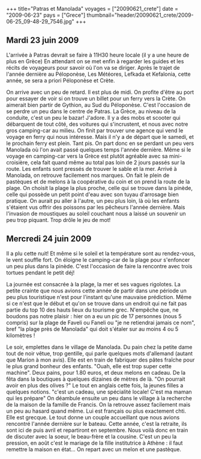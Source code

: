 +++
title="Patras et Manolada"
voyages = ["20090621_crete"]
date = "2009-06-23"
pays = ["Grece"]
thumbnail="header/20090621_crete/2009-06-25_09-48-29_7546.jpg"
+++

## Mardi 23 juin 2009

L'arrivée à Patras devrait se faire à 11H30 heure locale (il y a une heure de plus en Grèce)
En attendant on se met enfin à regarder les guides et les récits de voyageurs pour savoir où l'on va se diriger. Après le trajet de l'année dernière au Péloponèse, Les Météores, Lefkada et Kefalonia, cette année, se sera a priori Péloponèse et Crète.

On arrive avec un peu de retard. Il est plus de midi. On profite d'être au port pour essayer de voir si on trouve un billet pour un ferry vers la Crète. On aimerait bien partir de Gythion, au Sud du Péloponèse. C'est l'occasion de se perdre un peu dans le centre de Patras.
La Grèce, au niveau de la conduite, c'est un peu le bazar! J'adore. Il y a des mobs et scooter qui débarquent de tout côté, des voitures qui s'incrustent, et nous avec notre gros camping-car au milieu. On finit par trouver une agence qui vend le voyage en ferry qui nous intéresse. Mais il n'y a de départ que le samedi, et le prochain ferry est plein. Tant pis. On part donc en se perdant un peu vers Manolada où l'on avait passé quelques temps l'année dernière. Même si le voyage en camping-car vers la Grèce est plutôt agréable avec sa mini-croisière, cela fait quand même au total pas loin de 2 jours passés sur la route. Les enfants sont pressés de trouver le sable et la mer. Arrivé à Manolada, on retrouve facilement nos marques. On fait le plein de pastèques et de melons à la coopérative du coin et on prend la route de la plage. On choisit la plage la plus proche, celle qui se trouve dans la pinède, celle qui possède un petit point d'eau avec son tuyau d'arrosage bien pratique. On aurait pu aller à l'autre, un peu plus loin, là où les enfants s'étaient vus offrir des poissons par les pêcheurs l'année dernière. Mais l'invasion de moustiques au soleil couchant nous a laissé un souvenir un peu trop piquant. Trop drôle le jeu de mot!

## Mercredi 24 juin 2009

Il a plu cette nuit! Et même si le soleil et la température sont au rendez-vous, le vent  souffle fort. On éloigne le camping-car de la plage pour s'enfoncer un peu plus dans la pinède. C'est l'occasion de faire la rencontre avec trois tortues pendant le petit déj!

La journée est consacrée à la plage, la mer et ses vagues rigolotes. La petite crainte que nous avions cette année de partir dans une période un peu plus touristique n'est pour l'instant qu'une mauvaise prédiction. Même si ce n'est que le début et qu'on se trouve dans un endroit qui ne fait pas partie du top 10 des hauts lieux du tourisme grec. N'empêche que, ne boudons pas notre plaisir : hier on a eu un pic de 17 personnes (nous 5 compris) sur la plage de Faveli ou Faneli ou "je ne retiendrai jamais ce nom", bref "la plage près de Manolada" qui doit s'étaler sur au moins 4 ou 5 kilomètres !

Le soir, emplettes dans le village de Manolada.
Du pain chez la petite dame tout de noir vêtue, trop gentille, qui parle quelques mots d'allemand (autant que Marion à mon avis). Elle est en train de fabriquer des pâtes fraîche pour le plus grand bonheur des enfants. "Ouah, elle est trop super cette machine". Deux pains, pour 1.80 euros, et deux melons en cadeau.
De la fêta dans la boutiques à quelques dizaines de mètres de là. "On pourrait avoir en plus des olives ?" Le tout en anglais cette fois, la jeunes filles a quelques notions. "c'est un cadeau, une spécialité locale! C'est ma maman qui les prépare"
On déambule ensuite un peu dans le village à la recherche de la maison de la famille de Francis. On la retrouve assez facilement mais un peu au hasard quand même.
Lui est français ou plus exactement chti. Elle est grecque. Le tout donne un couple accueillant que nous avions rencontré l'année dernière sur le bateau. Cette année, c'est la retraite, ils sont ici de puis avril et repartiront en septembre. Nous voilà donc en train de discuter avec la soeur, le beau-frère et la cousine. C'est un peu la pression, en août c'est le mariage de la fille institutrice à Athène : il faut remettre la maison en état... On repart avec un melon et une pastèque.


